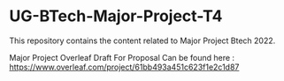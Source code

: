 # UG-BTech-Major-Project-T4
This repository contains the content related to Major Project Btech 2022.



Major Project Overleaf Draft For Proposal Can be found here  : https://www.overleaf.com/project/61bb493a451c623f1e2c1d87
